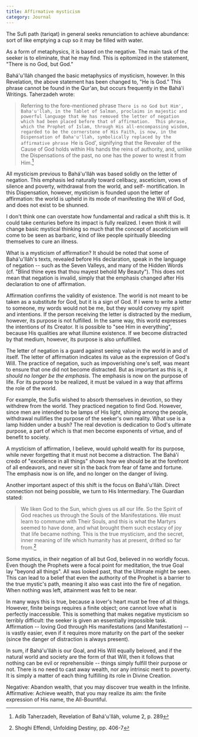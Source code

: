 ```yaml
---
title: Affirmative mysticism
category: Journal
---
```


The Sufi path (tariqat) in general seeks renunciation to achieve
abundance: sort of like emptying a cup so it may be filled with water.

As a form of metaphysics, it is based on the negative.  The main task of
the seeker is to eliminate, that he may find.  This is epitomized in the
statement, "There is no God, but God."

Bahá'u'lláh changed the basic metaphysics of mysticism, however.  In
this Revelation, the above statement has been changed to, "He is God."
This phrase cannot be found in the Qur'an, but occurs frequently in the
Bahá'í Writings.  Taherzadeh wrote:

> Referring to the fore-mentioned phrase `There is no God but Him',
> Baha'u'llah, in the Tablet of Salman, proclaims in majestic and
> powerful language that He has removed the letter of negation which had
> been placed before that of affirmation.  This phrase, which the
> Prophet of Islam, through His all-encompassing wisdom, regarded to be
> the cornerstone of His Faith, is now, in the Dispensation of
> Baha'u'llah, symbolically replaced by the affirmative phrase `He is
> God', signifying that the Revealer of the Cause of God holds within
> His hands the reins of authority, and, unlike the Dispensations of the
> past, no one has the power to wrest it from Him.[^1]

All mysticism previous to Bahá'u'lláh was based solidly on the letter of
negation.  This emphasis led naturally toward celibacy, asceticism, vows
of silence and poverty, withdrawal from the world, and self-
mortification.  In this Dispensation, however, mysticism is founded upon
the letter of affirmation: the world is upheld in its mode of
manifesting the Will of God, and does not exist to be shunned.

I don't think one can overstate how fundamental and radical a shift this
is.  It could take centuries before its impact is fully realized.  I
even think it will change basic mystical thinking so much that the
concept of asceticism will come to be seen as barbaric, kind of like
people spiritually bleeding themselves to cure an illness.

What is a mysticism of affirmation?  It should be noted that some of
Bahá'u'lláh's texts, revealed before His declaration, speak in the
language of negation -- such as the Seven Valleys, and many of the
Hidden Words (cf. "Blind thine eyes that thou mayest behold My Beauty").
This does not mean that negation is invalid, simply that the emphasis
changed after His declaration to one of affirmation.

Affirmation confirms the validity of existence.  The world is not meant
to be taken as a substitute for God, but it is a sign of God.  If I were
to write a letter to someone, my words would not be me, but they would
convey my spirit and intentions.  If the person receiving the letter is
distracted by the medium, however, its purpose is not fulfilled.  In the
same way, this world expresses the intentions of its Creator.  It is
possible to "see Him in everything", because His qualities are what
illumine existence.  If we become distracted by that medium, however,
its purpose is also unfulfilled.

The letter of negation is a guard against seeing value in the world in
and of itself.  The letter of affirmation indicates its value as the
expression of God's Will.  The practice of negation, such as
impoverishing one's self, was meant to ensure that one did not become
distracted.  But as important as this is, *it should no longer be the
emphasis*.  The emphasis is now on the purpose of life.  For its purpose
to be realized, it must be valued in a way that affirms the role of the
world.

For example, the Sufis wished to absorb themselves in devotion, so they
withdrew from the world.  They practiced negation to find God.  However,
since men are intended to be lamps of His light, shining among the
people, withdrawal nullifies the purpose of the seeker's own reality.
What use is a lamp hidden under a bush?  The real devotion is dedication
to God's ultimate purpose, a part of which is that men become exponents
of virtue, and of benefit to society.

A mysticism of affirmation, I believe, would uphold wealth for its
purpose, while never forgetting that it must not become a distraction.
The Bahá'í credo of "excellence in all things" shows how we should be at
the forefront of all endeavors, and never sit in the back from fear of
fame and fortune.  The emphasis now is on life, and no longer on the
danger of living.

Another important aspect of this shift is the focus on Bahá'u'lláh.
Direct connection not being possible, we turn to His Intermediary.  The
Guardian stated:

> We liken God to the Sun, which gives us all our life.  So the Spirit
> of God reaches us through the Souls of the Manifestations.  We must
> learn to commune with Their Souls, and this is what the Martyrs seemed
> to have done, and what brought them such ecstacy of joy that life
> became nothing.  This is the true mysticism, and the secret, inner
> meaning of life which humanity has at present, drifted so far from.[^2]

Some mystics, in their negation of all but God, believed in no worldly
focus.  Even though the Prophets were a focal point for meditation, the
true Goal lay "beyond all things".  All was looked past, that the
Ultimate might be seen.  This can lead to a belief that even the
authority of the Prophet is a barrier to the true mystic's path, meaning
it also was cast into the fire of negation.  When nothing was left,
attainment was felt to be near.

In many ways this is true, because a lover's heart must be free of all
things.  However, finite beings requires a finite object; one cannot
love what is perfectly inaccessible.  This is something that makes
negative mysticism so terribly difficult: the seeker is given an
essentially impossible task.  Affirmation -- loving God through His
manifestations (and Manifestation) -- is vastly easier, even if it
requires more maturity on the part of the seeker (since the danger of
distraction is always present).

In sum, if Bahá'u'lláh is our Goal, and His Will equally beloved, and if
the natural world and society are the form of that Will, then it follows
that nothing can be evil or reprehensible -- things simply fulfill their
purpose or not.  There is no need to cast away wealth, nor any intrinsic
merit to poverty.  It is simply a matter of each thing fulfilling its
role in Divine Creation.

Negative: Abandon wealth, that you may discover true wealth in the
Infinite.  Affirmative: Achieve wealth, that you may realize its aim:
the finite expression of His name, the All-Bountiful.

[^1]:   Adib Taherzadeh, Revelation of Bahá'u'lláh, volume 2, p. 289

[^2]:   Shoghi Effendi, Unfolding Destiny, pp. 406-7


